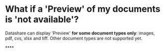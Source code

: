 # What if a 'Preview' of my documents is 'not available'?

Datashare can display 'Preview' **for some document types only**: images, pdf, cvs, xlsx and tiff. Other document types are not supported yet.



\*\*\*\*

